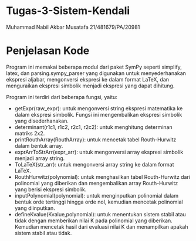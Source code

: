 # Tugas-3-Sistem-Kendali
Muhammad Nabil Akbar Musatafa 21/481679/PA/20981

# Penjelasan Kode
Program ini memakai beberapa modul dari paket SymPy seperti simplify, latex, dan parsing.sympy_parser yang digunakan untuk menyederhanakan ekspresi aljabar, mengonversi ekspresi ke dalam format LaTeX, dan menguraikan ekspresi simbolik menjadi ekspresi yang dapat dihitung.

Program ini terdiri dari beberapa fungsi, yaitu:

-	getExpr(raw_expr): untuk mengonversi string ekspresi matematika ke dalam ekspresi simbolik. Fungsi ini mengembalikan ekspresi simbolik yang disederhanakan.
-	determinant(r1c1, r1c2, r2c1, r2c2): untuk menghitung determinan matriks 2x2.
-	printRouthArray(RouthArray): untuk mencetak tabel Routh-Hurwitz dalam bentuk array.
-	exprArrToStrArr(expr_arr): untuk mengonversi array ekspresi simbolik menjadi array string.
-	ToLaTeX(str_arr): untuk mengonversi array string ke dalam format LaTeX.
-	RouthHurwitz(polynomial): untuk menghasilkan tabel Routh-Hurwitz dari polinomial yang diberikan dan mengembalikan array Routh-Hurwitz yang berisi ekspresi simbolik.
-	inputPolynomial(polynomial): untuk menginputkan polinomial dalam bentuk orde tertinggi hingga orde nol, kemudian mencetak polinomial yang diinputkan.
-	defineKvalue(Kvalue,polynomial): untuk menentukan sistem stabil atau tidak dengan memberikan nilai K pada polinomial yang diberikan. Kemudian mencetak hasil dari evaluasi nilai K dan menampilkan apakah sistem stabil atau tidak.

